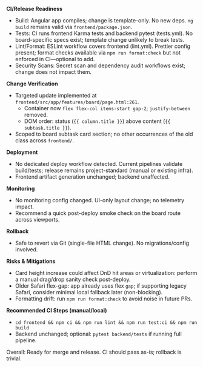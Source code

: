 **CI/Release Readiness**

- Build: Angular app compiles; change is template-only. No new deps. `ng build` remains valid via `frontend/package.json`.
- Tests: CI runs frontend Karma tests and backend pytest (tests.yml). No board-specific specs exist; template change unlikely to break tests.
- Lint/Format: ESLint workflow covers frontend (lint.yml). Prettier config present; format checks available via `npm run format:check` but not enforced in CI—optional to add.
- Security Scans: Secret scan and dependency audit workflows exist; change does not impact them.

**Change Verification**

- Targeted update implemented at `frontend/src/app/features/board/page.html:261`.
  - Container now `flex flex-col items-start gap-2`; `justify-between` removed.
  - DOM order: status (`{{ column.title }}`) above content (`{{ subtask.title }}`).
- Scoped to board subtask card section; no other occurrences of the old class across `frontend/`.

**Deployment**

- No dedicated deploy workflow detected. Current pipelines validate build/tests; release remains project-standard (manual or existing infra).
- Frontend artifact generation unchanged; backend unaffected.

**Monitoring**

- No monitoring config changed. UI-only layout change; no telemetry impact.
- Recommend a quick post-deploy smoke check on the board route across viewports.

**Rollback**

- Safe to revert via Git (single-file HTML change). No migrations/config involved.

**Risks & Mitigations**

- Card height increase could affect DnD hit areas or virtualization: perform a manual drag/drop sanity check post-deploy.
- Older Safari flex-gap: app already uses flex `gap`; if supporting legacy Safari, consider minimal local fallback later (non-blocking).
- Formatting drift: run `npm run format:check` to avoid noise in future PRs.

**Recommended CI Steps (manual/local)**

- `cd frontend && npm ci && npm run lint && npm run test:ci && npm run build`
- Backend unchanged; optional: `pytest backend/tests` if running full pipeline.

Overall: Ready for merge and release. CI should pass as-is; rollback is trivial.
